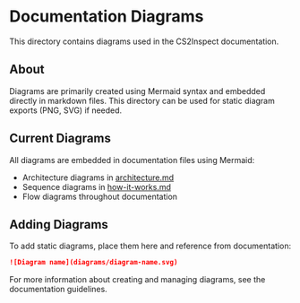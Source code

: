 # Documentation Diagrams

This directory contains diagrams used in the CS2Inspect documentation.

## About

Diagrams are primarily created using Mermaid syntax and embedded directly in markdown files. This directory can be used for static diagram exports (PNG, SVG) if needed.

## Current Diagrams

All diagrams are embedded in documentation files using Mermaid:
- Architecture diagrams in [architecture.md](../architecture.md)
- Sequence diagrams in [how-it-works.md](../how-it-works.md)
- Flow diagrams throughout documentation

## Adding Diagrams

To add static diagrams, place them here and reference from documentation:

```markdown
![Diagram name](diagrams/diagram-name.svg)
```

For more information about creating and managing diagrams, see the documentation guidelines.
